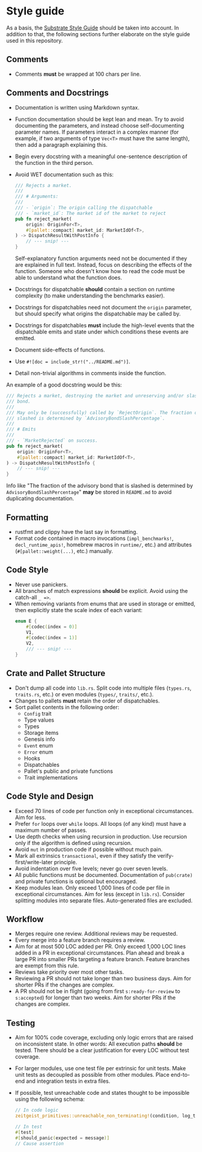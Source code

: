 # Style guide

As a basis, the
[Substrate Style Guide](https://docs.substrate.io/build/troubleshoot-your-code/)
should be taken into account. In addition to that, the following sections
further elaborate on the style guide used in this repository.

## Comments

- Comments **must** be wrapped at 100 chars per line.

## Comments and Docstrings

- Documentation is written using Markdown syntax.
- Function documentation should be kept lean and mean. Try to avoid documenting
  the parameters, and instead choose self-documenting parameter names. If
  parameters interact in a complex manner (for example, if two arguments of type
  `Vec<T>` must have the same length), then add a paragraph explaining this.
- Begin every docstring with a meaningful one-sentence description of the
  function in the third person.
- Avoid WET documentation such as this:

  ```rust
  /// Rejects a market.
  ///
  /// # Arguments:
  ///
  /// - `origin`: The origin calling the dispatchable
  /// - `market_id`: The market id of the market to reject
  pub fn reject_market(
      origin: OriginFor<T>,
      #[pallet::compact] market_id: MarketIdOf<T>,
  ) -> DispatchResultWithPostInfo {
      // --- snip! ---
  }
  ```

  Self-explanatory function arguments need not be documented if they are
  explained in full text. Instead, focus on describing the effects of the
  function. Someone who doesn't know how to read the code must be able to
  understand what the function does.

- Docstrings for dispatchable **should** contain a section on runtime complexity
  (to make understanding the benchmarks easier).
- Docstrings for dispatchables need not document the `origin` parameter, but
  should specify what origins the dispatchable may be called by.
- Docstrings for dispatchables **must** include the high-level events that the
  dispatchable emits and state under which conditions these events are emitted.
- Document side-effects of functions.
- Use `#![doc = include_str!("../README.md")]`.
- Detail non-trivial algorithms in comments inside the function.

An example of a good docstring would be this:

```rust
/// Rejects a market, destroying the market and unreserving and/or slashing the creator's advisory
/// bond.
///
/// May only be (successfully) called by `RejectOrigin`. The fraction of the advisory bond that is
/// slashed is determined by `AdvisoryBondSlashPercentage`.
///
/// # Emits
///
/// - `MarketRejected` on success.
pub fn reject_market(
    origin: OriginFor<T>,
    #[pallet::compact] market_id: MarketIdOf<T>,
) -> DispatchResultWithPostInfo {
    // --- snip! ---
}
```

Info like "The fraction of the advisory bond that is slashed is determined by
`AdvisoryBondSlashPercentage`" **may** be stored in `README.md` to avoid
duplicating documentation.

## Formatting

- rustfmt and clippy have the last say in formatting.
- Format code contained in macro invocations (`impl_benchmarks!`,
  `decl_runtime_apis!`, homebrew macros in `runtime/`, etc.) and attributes
  (`#[pallet::weight(...)`, etc.) manually.

## Code Style

- Never use panickers.
- All branches of match expressions **should** be explicit. Avoid using the
  catch-all `_ =>`.
- When removing variants from enums that are used in storage or emitted, then
  explicitly state the scale index of each variant:
  ```rust
  enum E {
      #[codec(index = 0)]
      V1,
      #[codec(index = 1)]
      V2,
      /// --- snip! ---
  }
  ```

## Crate and Pallet Structure

- Don't dump all code into `lib.rs`. Split code into multiple files (`types.rs`,
  `traits.rs`, etc.) or even modules (`types/`, `traits/`, etc.).
- Changes to pallets **must** retain the order of dispatchables.
- Sort pallet contents in the following order:
  - `Config` trait
  - Type values
  - Types
  - Storage items
  - Genesis info
  - `Event` enum
  - `Error` enum
  - Hooks
  - Dispatchables
  - Pallet's public and private functions
  - Trait implementations

## Code Style and Design

- Exceed 70 lines of code per function only in exceptional circumstances. Aim
  for less.
- Prefer `for` loops over `while` loops. All loops (of any kind) must have a
  maximum number of passes.
- Use depth checks when using recursion in production. Use recursion only if the
  algorithm is defined using recursion.
- Avoid `mut` in production code if possible without much pain.
- Mark all extrinsics `transactional`, even if they satisfy the
  verify-first/write-later principle.
- Avoid indentation over five levels; never go over seven levels.
- All public functions must be documented. Documentation of `pub(crate)` and
  private functions is optional but encouraged.
- Keep modules lean. Only exceed 1,000 lines of code per file in exceptional
  circumstances. Aim for less (except in `lib.rs`). Consider splitting modules
  into separate files. Auto-generated files are excluded.

## Workflow

- Merges require one review. Additional reviews may be requested.
- Every merge into a feature branch requires a review.
- Aim for at most 500 LOC added per PR. Only exceed 1,000 LOC lines added in a
  PR in exceptional circumstances. Plan ahead and break a large PR into smaller
  PRs targeting a feature branch. Feature branches are exempt from this rule.
- Reviews take priority over most other tasks.
- Reviewing a PR should not take longer than two business days. Aim for shorter
  PRs if the changes are complex.
- A PR should not be in flight (going from first `s:ready-for-review` to
  `s:accepted`) for longer than two weeks. Aim for shorter PRs if the changes
  are complex.

## Testing

- Aim for 100% code coverage, excluding only logic errors that are raised on
  inconsistent state. In other words: All execution paths **should** be tested.
  There should be a clear justification for every LOC without test coverage.
- For larger modules, use one test file per extrinsic for unit tests. Make unit
  tests as decoupled as possible from other modules. Place end-to-end and
  integration tests in extra files.
- If possible, test unreachable code and states thought to be impossible using
  the following schema:

  ```rust
  // In code logic
  zeitgeist_primitives::unreachable_non_terminating!(condition, log_target, message)
  ```
  
  ```rust
  // In test
  #[test]
  #[should_panic(expected = message)]
  // Cause assertion
  ```
